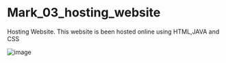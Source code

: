 # Mark_03_hosting_website
Hosting Website.
This website is been hosted online using HTML,JAVA and CSS

![image](https://user-images.githubusercontent.com/108724393/193409229-0691f103-9e68-47a4-bf16-2550154072ca.png)
